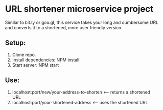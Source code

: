 # URL shortener microservice project

Similar to bit.ly or goo.gl, this service takes your long and cumbersome URL and converts it to a shortened, more user friendly version.

## Setup:

1. Clone repo.
2. Install dependencies: NPM install
3. Start server: NPM start

## Use:

1. localhost:port/new/your-address-to-shorten <-- returns a shortened URL
2. localhost:port/your-shortened-address <-- uses the shortened URL
